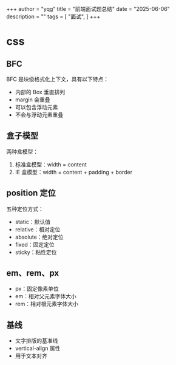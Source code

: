 +++
author = "yqg"
title = "前端面试题总结"
date = "2025-06-06"
description = ""
tags = [
    "面试",
]
+++

# css

## BFC

BFC 是块级格式化上下文，具有以下特点：

- 内部的 Box 垂直排列
- margin 会重叠
- 可以包含浮动元素
- 不会与浮动元素重叠

## 盒子模型

两种盒模型：

1. 标准盒模型：width = content
2. IE 盒模型：width = content + padding + border

## position 定位

五种定位方式：

- static：默认值
- relative：相对定位
- absolute：绝对定位
- fixed：固定定位
- sticky：粘性定位

## em、rem、px

- px：固定像素单位
- em：相对父元素字体大小
- rem：相对根元素字体大小

## 基线

- 文字排版的基准线
- vertical-align 属性
- 用于文本对齐

<!-- # js 基础

# 异步编程

# 浏览器缓存

# 网络协议 -->
